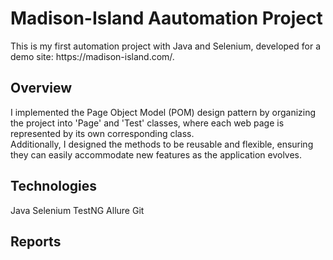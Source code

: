 <h1> Madison-Island Aautomation Project</h1>
This is my first automation project with Java and Selenium, developed for a demo site: https://madison-island.com/. <br>


<h2> Overview </h2>
I implemented the Page Object Model (POM) design pattern by organizing the project into 'Page' and 'Test' classes, where each web page is represented by its own corresponding class. <br>
Additionally, I designed the methods to be reusable and flexible, ensuring they can easily accommodate new features as the application evolves.

<h2> Technologies </h2>
Java
Selenium
TestNG
Allure
Git

<h2> Reports </h2>

